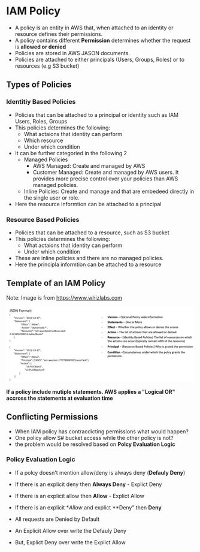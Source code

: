 # IAM Policy

* A policy is an entity in AWS that, when attached to an identity or resource defines their permissions. 
* A policy contains different **Permission** determines whether the request is **allowed or denied**
* Policies are stored in AWS JASON documents. 
* Policies are attached to either principals (Users, Groups, Roles) or to resources (e.g S3 bucket)

## Types of Policies 

### Identitiy Based Policies

* Policies that can be attached to a principal or identity such as IAM Users, Roles, Groups 
* This policies determines the following:
    - What actaions that identity can perform
    - Which resource 
    - Under which condition 
 * It can be further categoried in the following 2
    - Managed Policies
        - AWS Managed: Create and managed by AWS
        - Customer Managed:  Create and managed by AWS users. It provides more precise control over your policies than AWS managed policies. 
     - Inline Policies: Create and manage and that are embedeed directly in the single user or role. 
 *  Here the resource informtion can be attached to a principal
        
### Resource Based Policies

* Policies that can be attached to a resource, such as S3 bucket
* This policies determines the following:
    - What actaions that identity can perform    
    - Under which condition 
 * These are inline policies and there are no managed policies. 
 * Here the principla informtion can be attached to a resource
 
 ## Template of an IAM Policy
 
 Note: Image is from https://www.whizlabs.com
 
 ![policy.PNG](/policy.PNG)
 
 **If a policy include mutiple statements. AWS applies a "Logical OR" accross the statements at evaluation time**
 
 ## Conflicting Permissions
 
 * When IAM policy has contracdicting permissions what would happen?
 * One policy allow S# bucket access while the other policy is not? 
 * the problem would be resolved based on **Polcy Evaluation Logic**
 
 ### Policy Evaluation Logic 
 
 * If a polcy doesn't mention allow/deny is always deny (**Defauly Deny**)
 * If there is an explicit deny then **Always Deny** - Explict Deny
 * If there is an explicit allow then **Allow** - Explict Allow
 * If there is an explicit **Allow* and explict **Deny" then **Deny**
 
 * All requests are Denied by Default
 * An Explicit Allow over write the Defauly Deny 
 * But, Explict Deny over write the Explict Allow
 
 
